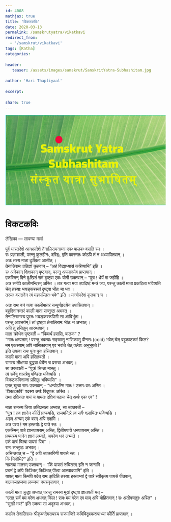 ```yaml
---
id: 4008    
mathjax: true
title: 'विकटकविः'
date: 2020-03-13
permalink: /samskrutyatra/vikatkavi
redirect_from: 
  - '/samskrut/vikatkavi'
tags: [Katha]
categories:

header:
   teaser: /assets/images/samskrut/SanskritYatra-Subhashitam.jpg

author: 'Hari Thapliyaal'

excerpt:

share: true
---
```


![](/assets/images/samskrut/SanskritYatra-Subhashitam.jpg)

# विकटकविः


लेखिका — लावण्या मर्ला

पूर्वं भारतदेशे आन्ध्रप्रदेशे तेनालिरामनाम्ना एकः बालकः वसति स्म ।  
सः प्रज्ञाशाली, परन्तु कुलहीनः, दरिद्रः, इति कारणतः कोऽपि तं न अध्यापितवान् ।  
अतः तस्य माता दुःखिता आसीत् ।  
तेनालिरामः प्रतिज्ञां कृतवान् – “अहं विद्याभ्यासं करिष्यामि” इति ।  
सः अनेकान् शिक्षकान् पृष्टवान्, परन्तु अपमानमेव प्राप्तवान् ।  
एकस्मिन् दिने दुःखितं रामं दृष्ट्वा एकः योगी उक्तवान् – “पुत्र ! धैर्यं मा जहीहि ।  
अत्र समीपे कालीमन्दिरम् अस्ति । तत्र गत्वा मया उपदिष्टं मन्त्रं जप, परन्तु काली माता प्रकटिता भविष्यति चेत् तस्याः भयङ्कररूपं दृष्ट्वा भीतः मा भव ।  
तस्याः वरदानेन त्वं महापण्डितः भवेः” इति । मन्त्रोपदेशं कृतवान् च ।

अतः रामः वनं गत्वा कालीमातरं सम्पूर्णहृदयेन उपासितवान् ।  
बहुदिनानन्तरं काली माता सन्तुष्टा अभवत् ।  
तेनालिरामस्य पुरतः भयङ्कररूपिणी सा आविर्भूता ।  
परन्तु आश्चर्यम् ! तां दृष्ट्वा तेनालिरामः भीतः न अभवत् ।  
अपि तु हसितुम् आरब्धवान् ।  
माता क्रोधेन पृष्टवती – “किमर्थं हससि, बालक” ?  
“मातः क्षम्यताम् ! परन्तु भवत्याः सहस्रासु नासिकासु पीनसः (cold) भवेत् चेत् बहुकष्टकरं किल?  
मम एकस्याम् अपि नासिकायाम् एव भवति चेत् क्लेशः अनुभूयते !”  
इति उक्त्वा रामः पुनः पुनः हसितवान् ।  
काली माता अपि हसितवती ।  
रामस्य तीक्ष्णया बुद्ध्या धैर्येण च प्रसन्ना अभवत् ।  
सा उक्तवती – “पुत्र! चिन्ता मास्तु ।  
त्वं सर्वेषु शास्त्रेषु पण्डितः भविष्यसि ।  
विकटकविनाम्ना प्रसिद्धः भविष्यसि” ।  
एतत् श्रुत्वा रामः उक्तवान् – “धन्योऽस्मि मातः ! उत्तमः वरः अस्ति ।  
'विकटकवि' पदस्य अर्थः विदूषकः अस्ति ।  
तथा दक्षिणतः वामं च वामतः दक्षिणं पठामः चेत् अर्थः एकः एव” !

माता रामस्य धिया अतिप्रसन्ना अभवत्, सा उक्तवती –  
“पुत्र ! तव ज्ञानेन कीर्तिं प्राप्स्यसि, राजमन्दिरे त्वं सर्वैः श्लाघितः भविष्यसि ।  
अहम् अन्यम् एकं वरम् अपि ददामि ।  
अत्र पश्य ! मम हस्तयोः द्वे पात्रे स्तः ।  
एकस्मिन् पात्रे ज्ञानपायसम् अस्ति, द्वितीयपात्रे धनपायसम् अस्ति ।  
प्रथमस्य पानेन ज्ञानं लभ्यते, अपरेण धनं लभ्यते ।  
एकं पात्रं चित्वा पायसं पिब” ।  
रामः सन्तुष्टः अभवत् ।  
अचिन्तयत् च – “द्वे अपि उपकारिणी पायसे स्तः ।  
किं चिनोमि?” इति ।  
नम्रतया मातरम् उक्तवान् – “किं पायसं रुचितरम् इति न जानामि ।  
प्रथमं द्वे अपि किञ्चित् किञ्चित् पीत्वा आस्वादयामि” इति ।  
यावत् माता किमपि वदेत् रामः झटिति तस्याः हस्ताभ्यां द्वे पात्रे स्वीकृत्य पायसे पीतवान्,  
बालकसहजया लज्जया नमस्कृतवान् ।

काली माता क्रुद्धा अभवत् परन्तु रामस्य मुखं दृष्ट्वा ज्ञातवती यत् –  
“एतत् सर्वं मम वरेण अभवत् किल ! रामः मम वरेण एव माम् अपि मोहितवान् ! सः अतीवचतुरः अस्ति” ।  
“सुखी भव!” इति उक्त्वा सा अदृश्या अभवत् ।

कालेन तेनालिरामः श्रीकृष्णदेवरायस्य राजमन्दिरे कविविदूषकरूपाभ्यां कीर्तिं प्राप्तवान् ।



